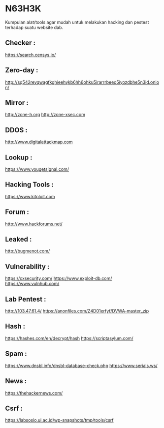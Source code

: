 # N63H3K
Kumpulan alat/tools agar mudah untuk melakukan hacking dan pestest terhadap suatu website dab.


Checker :
---------
https://search.censys.io/

Zero-day :
---------
http://sq542reyqwagfkghieehykb6hh6ohku5irarrrbeeo5iyozdbhe5n3id.onion/

Mirror :
---------
http://zone-h.org
http://zone-xsec.com

DDOS :
---------
http://www.digitalattackmap.com

Lookup :
---------
https://www.yougetsignal.com/

Hacking Tools :
---------
https://www.kitploit.com

Forum :
---------
http://www.hackforums.net/

Leaked :
---------
http://bugmenot.com/

Vulnerability :
---------
https://cxsecurity.com/
https://www.exploit-db.com/
https://www.vulnhub.com/

Lab Pentest :
---------
http://103.47.61.4/
https://anonfiles.com/Z4D01erfyf/DVWA-master_zip

Hash :
---------
https://hashes.com/en/decrypt/hash
https://scriptasylum.com/

Spam :
---------
https://www.dnsbl.info/dnsbl-database-check.php
https://www.serials.ws/

News :
---------
https://thehackernews.com/

Csrf :
---------
https://labsosio.ui.ac.id/wp-snapshots/tmp/tools/csrf
